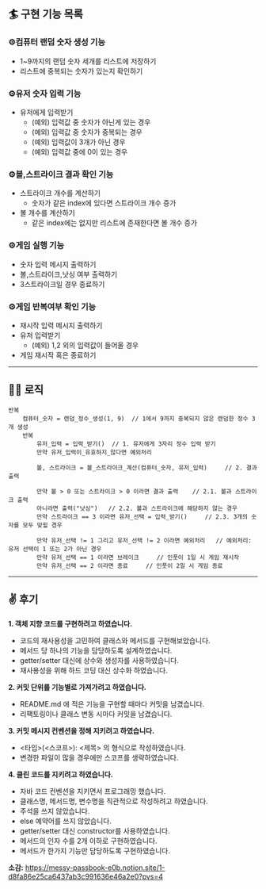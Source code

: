 ## 🏄‍ 구현 기능 목록

### ⚙️컴퓨터 랜덤 숫자 생성 기능
- 1~9까지의 랜덤 숫자 세개를 리스트에 저장하기
- 리스트에 중복되는 숫자가 있는지 확인하기 

### ⚙️유저 숫자 입력 기능
- 유저에게 입력받기
  - (예외) 입력값 중 숫자가 아닌게 있는 경우
  - (예외) 입력값 중 숫자가 중복되는 경우
  - (예외) 입력값이 3개가 아닌 경우
  - (예외) 입력값 중에 0이 있는 경우

### ⚙️볼,스트라이크 결과 확인 기능
- 스트라이크 개수를 계산하기
  - 숫자가 같은 index에 있다면 스트라이크 개수 증가
- 볼 개수를 계산하기
  - 같은 index에는 없지만 리스트에 존재한다면 볼 개수 증가 

### ⚙️게임 실행 기능
- 숫자 입력 메시지 출력하기
- 볼,스트라이크,낫싱 여부 출력하기
- 3스트라이크일 경우 종료하기

### ⚙️게임 반복여부 확인 기능
- 재시작 입력 메시지 출력하기
- 유저 입력받기
  - (예외) 1,2 외의 입력값이 들어올 경우
- 게임 재시작 혹은 종료하기
---
## 💁‍♂️ 로직
```
반복
    컴퓨터_숫자 = 랜덤_정수_생성(1, 9)  // 1에서 9까지 중복되지 않은 랜덤한 정수 3개 생성
    반복
        유저_입력 = 입력_받기()  // 1. 유저에게 3자리 정수 입력 받기
        만약 유저_입력이_유효하지_않다면 예외처리 
        
        볼, 스트라이크 = 볼_스트라이크_계산(컴퓨터_숫자, 유저_입력)     // 2. 결과 출력    
        
        만약 볼 > 0 또는 스트라이크 > 0 이라면 결과 출력    // 2.1. 볼과 스트라이크 출력
        아니라면 출력("낫싱")   // 2.2. 볼과 스트라이크에 해당하지 않는 경우
        만약 스트라이크 == 3 이라면 유저_선택 = 입력_받기()     // 2.3. 3개의 숫자를 모두 맞힐 경우
            
        만약 유저_선택 != 1 그리고 유저_선택 != 2 이라면 예외처리   // 예외처리: 유저 선택이 1 또는 2가 아닌 경우
        만약 유저_선택 == 1 이라면 브레이크     // 인풋이 1일 시 게임 재시작        
        만약 유저_선택 == 2 이라면 종료     // 인풋이 2일 시 게임 종료
```              
---
## ✌ 후기
__1. 객체 지향 코드를 구현하려고 하였습니다.__
* 코드의 재사용성을 고민하여 클래스와 메서드를 구현해보았습니다.
* 메서드 당 하나의 기능을 담당하도록 설계하였습니다.
* getter/setter 대신에 상수와 생성자를 사용하였습니다.
* 재사용성을 위해 하드 코딩 대신 상수화 하였습니다.

__2. 커밋 단위를 기능별로 가져가려고 하였습니다.__
* README.md 에 적은 기능을 구현할 때마다 커밋을 남겼습니다.
* 리팩토링이나 클래스 변동 시마다 커밋을 남겼습니다.

__3. 커밋 메시지 컨벤션을 정해 지키려고 하였습니다.__
* <타입>(<스코프>): <제목> 의 형식으로 작성하였습니다.
* 변경한 파일이 많을 경우에만 스코프를 생략하였습니다.

__4. 클린 코드를 지키려고 하였습니다.__
* 자바 코드 컨벤션을 지키면서 프로그래밍 했습니다.
* 클래스명, 메서드명, 변수명을 직관적으로 작성하려고 하였습니다.
* 주석을 쓰지 않았습니다.
* else 예약어를 쓰지 않았습니다.
* getter/setter 대신 constructor를 사용하였습니다.
* 메서드의 인자 수를 2개 이하로 구현하였습니다.
* 메서드가 한가지 기능만 담당하도록 구현하였습니다.

__소감:__ https://messy-passbook-e0b.notion.site/1-d8fa86e25ca6437ab3c991636e46a2e0?pvs=4
